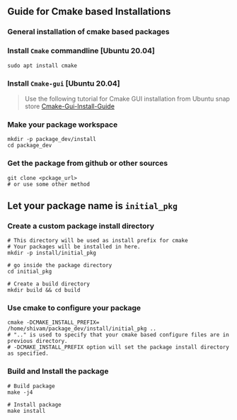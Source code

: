 ## Guide for Cmake based Installations

### General installation of cmake based packages

### Install `Cmake` commandline [Ubuntu 20.04]
```shell
sudo apt install cmake
```

### Install `Cmake-gui` [Ubuntu 20.04]
> Use the following tutorial for Cmake GUI installation from Ubuntu snap store
> [Cmake-Gui-Install-Guide](https://www.fosslinux.com/38392/how-to-install-cmake-on-ubuntu.htm)

### Make your package workspace
```shell
mkdir -p package_dev/install
cd package_dev
```

### Get the package from github or other sources
```shell
git clone <pckage_url>
# or use some other method
```

## Let your package name is `initial_pkg`

### Create a custom package install directory
```shell
# This directory will be used as install prefix for cmake 
# Your packages will be installed in here.
mkdir -p install/initial_pkg
```

```shell
# go inside the package directory
cd initial_pkg

# Create a build directory 
mkdir build && cd build
```

### Use cmake to configure your package
```shell
cmake -DCMAKE_INSTALL_PREFIX= /home/shivam/package_dev/install/initial_pkg ..
# ".." is used to specify that your cmake based configure files are in previous directory.
# -DCMAKE_INSTALL_PREFIX option will set the package install directory as specified.
```

### Build and Install the package
```shell
# Build package
make -j4

# Install package
make install
```